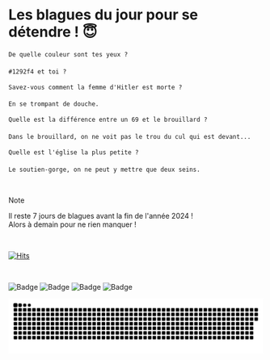 
<h1>Les blagues du jour pour se détendre ! 😇</h1>

```diff
De quelle couleur sont tes yeux ?

#1292f4 et toi ?
```

```diff
Savez-vous comment la femme d'Hitler est morte ?

En se trompant de douche.
```

```diff
Quelle est la différence entre un 69 et le brouillard ?

Dans le brouillard, on ne voit pas le trou du cul qui est devant...
```

```diff
Quelle est l'église la plus petite ?

Le soutien-gorge, on ne peut y mettre que deux seins.
```

<br/>

> [!NOTE]
> Il reste 7 jours de blagues avant la fin de l'année 2024 ! <br/>
> Alors à demain pour ne rien manquer !

<br/>


[![Hits](https://hits.seeyoufarm.com/api/count/incr/badge.svg?url=https%3A%2F%2Fgithub.com%2FClems02%2Fhit-counter&count_bg=%23003E80&title_bg=%235C9FE1&icon=powershell.svg&icon_color=%23FFFFFF&title=Visite&edge_flat=false)](https://hits.seeyoufarm.com)


<br/>


![Badge](https://img.shields.io/badge/Last%20updated%20on-white?style=for-the-badge&logo=clockify)   ![Badge](https://img.shields.io/badge/25/12-white?style=for-the-badge) ![Badge](https://img.shields.io/badge/at-white?style=for-the-badge) ![Badge](https://img.shields.io/badge/02:58-white?style=for-the-badge)


<p align="center">
 <img width="1000" src="assets/github-snake.svg" alt="snake"/>
</p>
